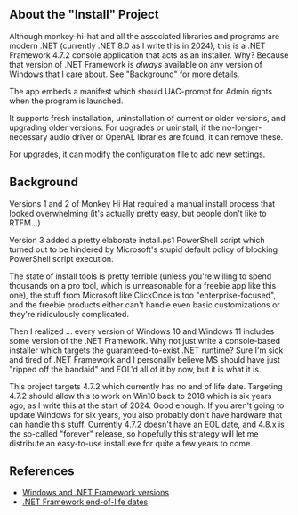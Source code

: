 ## About the "Install" Project

Although monkey-hi-hat and all the associated libraries and programs are modern .NET (currently .NET 8.0 as I write this in 2024), this is a .NET Framework 4.7.2 console application that acts as an installer. Why? Because that version of .NET Framework is _always_ available on any version of Windows that I care about. See "Background" for more details.

The app embeds a manifest which should UAC-prompt for Admin rights when the program is launched.

It supports fresh installation, uninstallation of current or older versions, and upgrading older versions. For upgrades or uninstall, if the no-longer-necessary audio driver or OpenAL libraries are found, it can remove these.

For upgrades, it can modify the configuration file to add new settings.

## Background

Versions 1 and 2 of Monkey Hi Hat required a manual install process that looked overwhelming (it's actually pretty easy, but people don't like to RTFM...)

Version 3 added a pretty elaborate install.ps1 PowerShell script which turned out to be hindered by Microsoft's stupid default policy of blocking PowerShell script execution.

The state of install tools is pretty terrible (unless you're willing to spend thousands on a pro tool, which is unreasonable for a freebie app like this one), the stuff from Microsoft like ClickOnce is too "enterprise-focused", and the freebie products either can't handle even basic customizations or they're ridiculously complicated.

Then I realized ... every version of Windows 10 and Windows 11 includes some version of the .NET Framework. Why not just write a console-based installer which targets the guaranteed-to-exist .NET runtime? Sure I'm sick and tired of .NET Framework and I personally believe MS should have just "ripped off the bandaid" and EOL'd all of it by now, but it is what it is.

This project targets 4.7.2 which currently has no end of life date. Targeting 4.7.2 should allow this to work on Win10 back to 2018 which is six years ago, as I write this at the start of 2024. Good enough. If you aren't going to update Windows for six years, you also probably don't have hardware that can handle this stuff. Currently 4.7.2 doesn't have an EOL date, and 4.8.x is the so-called "forever" release, so hopefully this strategy will let me distribute an easy-to-use install.exe for quite a few years to come.

## References

* [Windows and .NET Framework versions](https://learn.microsoft.com/en-us/dotnet/framework/migration-guide/versions-and-dependencies#net-framework-472)
* [.NET Framework end-of-life dates](https://learn.microsoft.com/en-us/lifecycle/products/microsoft-net-framework)


